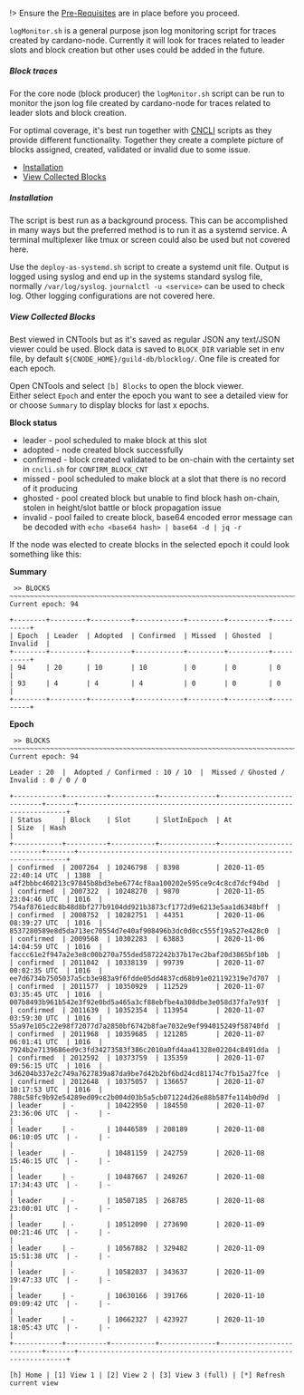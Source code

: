 !> Ensure the [Pre-Requisites](basics.md#pre-requisites) are in place before you proceed.

`logMonitor.sh` is a general purpose json log monitoring script for traces created by cardano-node. Currently it will look for traces related to leader slots and block creation but other uses could be added in the future. 

##### Block traces
For the core node (block producer) the `logMonitor.sh` script can be run to monitor the json log file created by cardano-node for traces related to leader slots and block creation.   

For optimal coverage, it's best run together with [CNCLI](Scripts/cncli.md) scripts as they provide different functionality. Together they create a complete picture of blocks assigned, created, validated or invalid due to some issue. 

* [Installation](#installation)
* [View Collected Blocks](#view-collected-blocks)

##### Installation
The script is best run as a background process. This can be accomplished in many ways but the preferred method is to run it as a systemd service. A terminal multiplexer like tmux or screen could also be used but not covered here.

Use the `deploy-as-systemd.sh` script to create a systemd unit file.
Output is logged using syslog and end up in the systems standard syslog file, normally `/var/log/syslog`. `journalctl -u <service>` can be used to check log. Other logging configurations are not covered here. 

##### View Collected Blocks
Best viewed in CNTools but as it's saved as regular JSON any text/JSON viewer could be used. Block data is saved to `BLOCK_DIR` variable set in env file, by default `${CNODE_HOME}/guild-db/blocklog/`. One file is created for each epoch. 

Open CNTools and select `[b] Blocks` to open the block viewer.  
Either select `Epoch` and enter the epoch you want to see a detailed view for or choose `Summary` to display blocks for last x epochs.

**Block status**
* leader - pool scheduled to make block at this slot
* adopted - node created block successfully
* confirmed - block created validated to be on-chain with the certainty set in `cncli.sh` for `CONFIRM_BLOCK_CNT`
* missed - pool scheduled to make block at a slot that there is no record of it producing
* ghosted - pool created block but unable to find block hash on-chain, stolen in height/slot battle or block propagation issue
* invalid - pool failed to create block, base64 encoded error message can be decoded with `echo <base64 hash> | base64 -d | jq -r`

If the node was elected to create blocks in the selected epoch it could look something like this:

**Summary**
```
 >> BLOCKS
~~~~~~~~~~~~~~~~~~~~~~~~~~~~~~~~~~~~~~~~~~~~~~~~~~~~~~~~~~~~~~~~~~~~~~~~~~~~~~~~~~~~
Current epoch: 94

+--------+---------+----------+------------+---------+----------+----------+
| Epoch  | Leader  | Adopted  | Confirmed  | Missed  | Ghosted  | Invalid  |
+--------+---------+----------+------------+---------+----------+----------+
| 94     | 20      | 10       | 10         | 0       | 0        | 0        |
| 93     | 4       | 4        | 4          | 0       | 0        | 0        |
+--------+---------+----------+------------+---------+----------+----------+
```
**Epoch**
```
 >> BLOCKS
~~~~~~~~~~~~~~~~~~~~~~~~~~~~~~~~~~~~~~~~~~~~~~~~~~~~~~~~~~~~~~~~~~~~~~~~~~~~~~~~~~~~
Current epoch: 94

Leader : 20  |  Adopted / Confirmed : 10 / 10  |  Missed / Ghosted / Invalid : 0 / 0 / 0

+------------+----------+-----------+--------------+--------------------------+-------+-------------------------------------------------------------------+
| Status     | Block    | Slot      | SlotInEpoch  | At                       | Size  | Hash                                                              |
+------------+----------+-----------+--------------+--------------------------+-------+-------------------------------------------------------------------+
| confirmed  | 2007264  | 10246798  | 8398         | 2020-11-05 22:40:14 UTC  | 1388  | a4f2bbbc460213c97845b8bd3ebe6774cf8aa100202e595ce9c4c8cd7dcf94bd  |
| confirmed  | 2007322  | 10248270  | 9870         | 2020-11-05 23:04:46 UTC  | 1016  | 754af8761edc8b48d8bf277b9104dd921b3873cf1772d9e6213e5aa1d6348bff  |
| confirmed  | 2008752  | 10282751  | 44351        | 2020-11-06 08:39:27 UTC  | 1016  | 8537280589e8d5da713ec70554d7e40af908496b3dc0d0cc555f19a527e428c0  |
| confirmed  | 2009568  | 10302283  | 63883        | 2020-11-06 14:04:59 UTC  | 1016  | faccc61e2f947a2e3e8c00b270a755ded5872242b37b17ec2baf20d3865bf10b  |
| confirmed  | 2011042  | 10338139  | 99739        | 2020-11-07 00:02:35 UTC  | 1016  | ee7d6734b7505037a5cb3e983a9f6fdde05dd4837cd68b91e021192319e7d707  |
| confirmed  | 2011577  | 10350929  | 112529       | 2020-11-07 03:35:45 UTC  | 1016  | 007b8493b961b542e3f92e0bd5a465a3cf88ebfbe4a308dbe3e058d37fa7e93f  |
| confirmed  | 2011639  | 10352354  | 113954       | 2020-11-07 03:59:30 UTC  | 1016  | 55a97e105c22e98f72077d7a2850bf6742b8fae7032e9ef994015249f58740fd  |
| confirmed  | 2011968  | 10359685  | 121285       | 2020-11-07 06:01:41 UTC  | 1016  | 7924b2e7139686ed9c3fd34273583f386c2010a0fd4aa41328e02204c8491dda  |
| confirmed  | 2012592  | 10373759  | 135359       | 2020-11-07 09:56:15 UTC  | 1016  | 3d6204b337e2c749a7627839a87da9be7d42b2bf6bd24cd81174c7fb15a27fce  |
| confirmed  | 2012648  | 10375057  | 136657       | 2020-11-07 10:17:53 UTC  | 1016  | 788c58fc9b92e54289ed09cc2b004d03b5a5cb071224d26e88b587fe114b0d9d  |
| leader     | -        | 10422950  | 184550       | 2020-11-07 23:36:06 UTC  | -     | -                                                                 |
| leader     | -        | 10446589  | 208189       | 2020-11-08 06:10:05 UTC  | -     | -                                                                 |
| leader     | -        | 10481159  | 242759       | 2020-11-08 15:46:15 UTC  | -     | -                                                                 |
| leader     | -        | 10487667  | 249267       | 2020-11-08 17:34:43 UTC  | -     | -                                                                 |
| leader     | -        | 10507185  | 268785       | 2020-11-08 23:00:01 UTC  | -     | -                                                                 |
| leader     | -        | 10512090  | 273690       | 2020-11-09 00:21:46 UTC  | -     | -                                                                 |
| leader     | -        | 10567882  | 329482       | 2020-11-09 15:51:38 UTC  | -     | -                                                                 |
| leader     | -        | 10582037  | 343637       | 2020-11-09 19:47:33 UTC  | -     | -                                                                 |
| leader     | -        | 10630166  | 391766       | 2020-11-10 09:09:42 UTC  | -     | -                                                                 |
| leader     | -        | 10662327  | 423927       | 2020-11-10 18:05:43 UTC  | -     | -                                                                 |
+------------+----------+-----------+--------------+--------------------------+-------+-------------------------------------------------------------------+

[h] Home | [1] View 1 | [2] View 2 | [3] View 3 (full) | [*] Refresh current view
```
